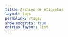```yaml
---
title: Archivo de etiquetas
layout: tags
permalink: /tags/
show_excerpts: true
entries_layout: list
---
```

